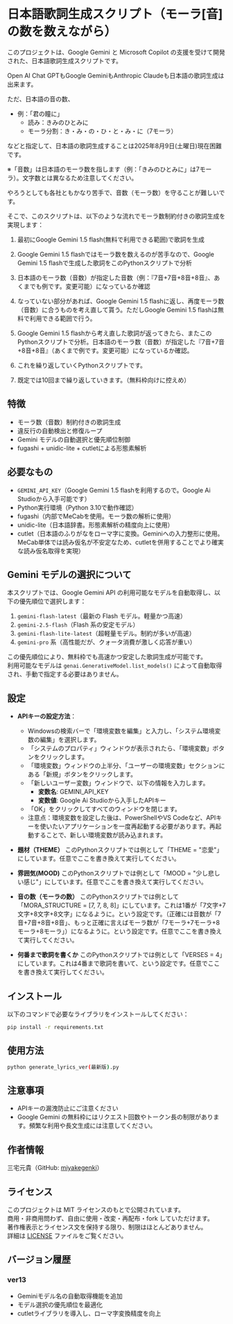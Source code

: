 # 日本語歌詞生成スクリプト（モーラ[音]の数を数えながら）

このプロジェクトは、Google Gemini と Microsoft Copilot の支援を受けて開発された、日本語歌詞生成スクリプトです。

Open AI Chat GPTもGoogle GeminiもAnthropic Claudeも日本語の歌詞生成は出来ます。

ただ、日本語の音の数、

- 例：「君の瞳に」
  - 読み：きみのひとみに
  - モーラ分割：き・み・の・ひ・と・み・に（7モーラ）

などと指定して、日本語の歌詞生成することは2025年8月9日(土曜日)現在困難です。

※「音数」は日本語のモーラ数を指します（例：「きみのひとみに」は7モーラ）。文字数とは異なるため注意してください。

やろうとしても各社ともかなり苦手で、音数（モーラ数）を守ることが難しいです。

そこで、このスクリプトは、以下のような流れでモーラ数制約付きの歌詞生成を実現します：

1. 最初にGoogle Gemini 1.5 flash(無料で利用できる範囲)で歌詞を生成

2. Google Gemini 1.5 flashではモーラ数を数えるのが苦手なので、Google Gemini 1.5 flashで生成した歌詞をこのPythonスクリプトで分析

3. 日本語のモーラ数（音数）が指定した音数（例：『7音+7音+8音+8音』、あくまでも例です。変更可能）になっているか確認

4. なっていない部分があれば、Google Gemini 1.5 flashに返し、再度モーラ数（音数）に合うものを考え直して貰う。ただしGoogle Gemini 1.5 flashは無料で利用できる範囲で行う。

5. Google Gemini 1.5 flashから考え直した歌詞が返ってきたら、またこのPythonスクリプトで分析。日本語のモーラ数（音数）が指定した『7音+7音+8音+8音』（あくまで例です。変更可能）になっているか確認。

6. これを繰り返していくPythonスクリプトです。

7. 既定では10回まで繰り返していきます。（無料枠向けに控えめ）

## 特徴
- モーラ数（音数）制約付きの歌詞生成
- 違反行の自動検出と修復ループ
- Gemini モデルの自動選択と優先順位制御
- fugashi + unidic-lite + cutletによる形態素解析

## 必要なもの
- `GEMINI_API_KEY`（Google Gemini 1.5 flashを利用するので。Google Ai Studioから入手可能です）
- Python実行環境（Python 3.10で動作確認）
- fugashi（内部でMeCabを使用。モーラ数の解析に使用）
- unidic-lite（日本語辞書。形態素解析の精度向上に使用）
- cutlet（日本語のふりがなをローマ字に変換。Geminiへの入力整形に使用。MeCab単体では読み仮名が不安定なため、cutletを併用することでより確実な読み仮名取得を実現）

## Gemini モデルの選択について

本スクリプトでは、Google Gemini API の利用可能なモデルを自動取得し、以下の優先順位で選択します：

1. `gemini-flash-latest`（最新の Flash モデル。軽量かつ高速）
2. `gemini-2.5-flash`（Flash 系の安定モデル）
3. `gemini-flash-lite-latest`（超軽量モデル。制約が多いが高速）
4. `gemini-pro` 系（高性能だが、クォータ消費が激しく応答が重い）

この優先順位により、無料枠でも高速かつ安定した歌詞生成が可能です。  
利用可能なモデルは `genai.GenerativeModel.list_models()` によって自動取得され、手動で指定する必要はありません。

## 設定
- **APIキーの設定方法**：
  - Windowsの検索バーで「環境変数を編集」と入力し、「システム環境変数の編集」を選択します。
  - 「システムのプロパティ」ウィンドウが表示されたら、「環境変数」ボタンをクリックします。
  - 「環境変数」ウィンドウの上半分、「ユーザーの環境変数」セクションにある「新規」ボタンをクリックします。
  - 「新しいユーザー変数」ウィンドウで、以下の情報を入力します。
    - **変数名**: GEMINI_API_KEY
    - **変数値**: Google Ai Studioから入手したAPIキー
  - 「OK」をクリックしてすべてのウィンドウを閉じます。
  - 注意点：環境変数を設定した後は、PowerShellやVS Codeなど、APIキーを使いたいアプリケーションを一度再起動する必要があります。再起動することで、新しい環境変数が読み込まれます。
　
- **題材（THEME）**
  このPythonスクリプトでは例として「THEME = "恋愛"」にしています。任意でここを書き換えて実行してください。

- **雰囲気(MOOD)**
  このPythonスクリプトでは例として「MOOD = "少し悲しい感じ"」にしています。任意でここを書き換えて実行してください。

- **音の数（モーラの数）**
  このPythonスクリプトでは例として「MORA_STRUCTURE = [7, 7, 8, 8]」にしています。これは1番が「7文字+7文字+8文字+8文字」になるように。という設定です。（正確には音数が「7音+7音+8音+8音」、もっと正確に言えばモーラ数が「7モーラ+7モーラ+8モーラ+8モーラ」）になるように。という設定です。任意でここを書き換えて実行してください。

- **何番まで歌詞を書くか**
  このPythonスクリプトでは例として「VERSES = 4」にしています。これは4番まで歌詞を書いて、という設定です。任意でここを書き換えて実行してください。

## インストール

以下のコマンドで必要なライブラリをインストールしてください：

```bash
pip install -r requirements.txt
```

## 使用方法

```bash
python generate_lyrics_ver(最新版).py
```

## 注意事項
- APIキーの漏洩防止にご注意ください  
- Google Gemini の無料枠にはリクエスト回数やトークン長の制限があります。頻繁な利用や長文生成には注意してください。

## 作者情報
三宅元貴（GitHub: [miyakegenki](https://github.com/miyakegenki)）

## ライセンス
このプロジェクトは MIT ライセンスのもとで公開されています。  
商用・非商用問わず、自由に使用・改変・再配布・fork していただけます。  
著作権表示とライセンス文を保持する限り、制限はほとんどありません。  
詳細は [LICENSE](LICENSE) ファイルをご覧ください。

## バージョン履歴

### ver13
- Geminiモデル名の自動取得機能を追加
- モデル選択の優先順位を最適化
- cutletライブラリを導入し、ローマ字変換精度を向上

